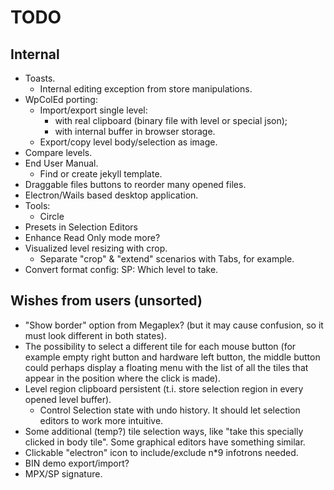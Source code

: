 # TODO

## Internal

- Toasts.
  - Internal editing exception from store manipulations.
- WpColEd porting:
  - Import/export single level:
    - with real clipboard (binary file with level or special json);
    - with internal buffer in browser storage.
  - Export/copy level body/selection as image.
- Compare levels.
- End User Manual.
  - Find or create jekyll template.
- Draggable files buttons to reorder many opened files.
- Electron/Wails based desktop application.
- Tools:
  - Circle
- Presets in Selection Editors
- Enhance Read Only mode more?
- Visualized level resizing with crop.
  - Separate "crop" & "extend" scenarios with Tabs, for example.
- Convert format config: SP: Which level to take.

## Wishes from users (unsorted)

- "Show border" option from Megaplex? (but it may cause confusion, so it must
  look different in both states).
- The possibility to select a different tile for each mouse button (for example
  empty right button and hardware left button, the middle button could perhaps
  display a floating menu with the list of all the tiles that appear in the
  position where the click is made).
- Level region clipboard persistent (t.i. store selection region in every opened
  level buffer).
  - Control Selection state with undo history. It should let selection editors
    to work more intuitive.
- Some additional (temp?) tile selection ways, like "take this specially clicked
  in body tile". Some graphical editors have something similar.
- Clickable "electron" icon to include/exclude n\*9 infotrons needed.
- BIN demo export/import?
- MPX/SP signature.
